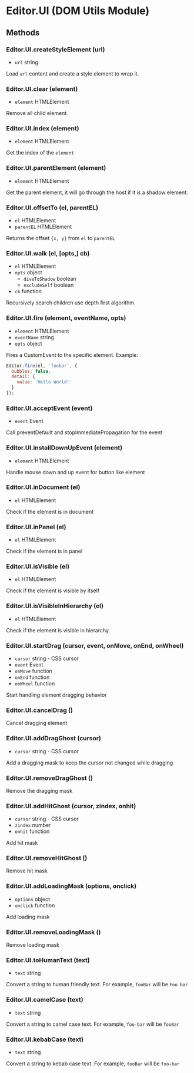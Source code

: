 # Editor.UI (DOM Utils Module)

## Methods

### Editor.UI.createStyleElement (url)

  - `url` string

Load `url` content and create a style element to wrap it.

### Editor.UI.clear (element)

  - `element` HTMLElement

Remove all child element.

### Editor.UI.index (element)

  - `element` HTMLElement

Get the index of the `element`

### Editor.UI.parentElement (element)

  - `element` HTMLElement

Get the parent element, it will go through the host if it is a shadow element.

### Editor.UI.offsetTo (el, parentEL)

  - `el` HTMLElement
  - `parentEL` HTMLElement

Returns the offset `{x, y}` from `el` to `parentEL`

### Editor.UI.walk (el, [opts,] cb)

  - `el` HTMLElement
  - `opts` object
    - `diveToShadow` boolean
    - `excludeSelf` boolean
  - `cb` function

Recursively search children use depth first algorithm.

### Editor.UI.fire (element, eventName, opts)

  - `element` HTMLElement
  - `eventName` string
  - `opts` object

Fires a CustomEvent to the specific element. Example:

```js
Editor.fire(el, 'foobar', {
  bubbles: false,
  detail: {
    value: 'Hello World!'
  }
});
```

### Editor.UI.acceptEvent (event)

  - `event` Event

Call preventDefault and stopImmediatePropagation for the event

### Editor.UI.installDownUpEvent (element)

  - `element` HTMLElement

Handle mouse down and up event for button like element

### Editor.UI.inDocument (el)

  - `el` HTMLElement

Check if the element is in document

### Editor.UI.inPanel (el)

  - `el` HTMLElement

Check if the element is in panel

### Editor.UI.isVisible (el)

  - `el` HTMLElement

Check if the element is visible by itself

### Editor.UI.isVisibleInHierarchy (el)

  - `el` HTMLElement

Check if the element is visible in hierarchy

### Editor.UI.startDrag (cursor, event, onMove, onEnd, onWheel)

  - `cursor` string - CSS cursor
  - `event` Event
  - `onMove` function
  - `onEnd` function
  - `onWheel` function

Start handling element dragging behavior

### Editor.UI.cancelDrag ()

Cancel dragging element

### Editor.UI.addDragGhost (cursor)

  - `cursor` string - CSS cursor

Add a dragging mask to keep the cursor not changed while dragging

### Editor.UI.removeDragGhost ()

Remove the dragging mask

### Editor.UI.addHitGhost (cursor, zindex, onhit)

  - `cursor` string - CSS cursor
  - `zindex` number
  - `onhit` function

Add hit mask

### Editor.UI.removeHitGhost ()

Remove hit mask

### Editor.UI.addLoadingMask (options, onclick)

  - `options` object
  - `onclick` function

Add loading mask

### Editor.UI.removeLoadingMask ()

Remove loading mask

### Editor.UI.toHumanText (text)

  - `text` string

Convert a string to human friendly text. For example, `fooBar` will be `Foo bar`

### Editor.UI.camelCase (text)

  - `text` string

Convert a string to camel case text. For example, `foo-bar` will be `fooBar`

### Editor.UI.kebabCase (text)

  - `text` string

Convert a string to kebab case text. For example, `fooBar` will be `foo-bar`

